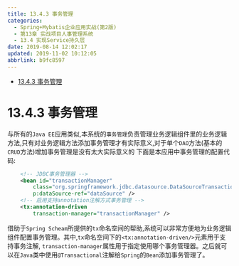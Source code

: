 ```yaml
---
title: 13.4.3 事务管理
categories: 
  - Spring+Mybatis企业应用实战(第2版)
  - 第13章 实战项目人事管理系统
  - 13.4 实现Service持久层
date: 2019-08-14 12:02:17
updated: 2019-11-02 10:12:05
abbrlink: b9fc8597
---
```

<div id='my_toc'>

- [13.4.3 事务管理](/JavaReadingNotes/b9fc8597/#13-4-3-事务管理)

</div>
<!--more-->
<script>if (navigator.platform.toLowerCase() == 'win32'){document.getElementById('my_toc').style.display = 'none';}</script>

<!--end-->
<!--SSTStart-->
# 13.4.3 事务管理 #
<!--replace:tx=T X-->
与所有的`Java EE`应用类似,本系统的`事务管理`负责管理业务逻辑组件里的业务逻辑方法,只有对业务逻辑方法添加事务管理才有实际意义,对于单个`DAO`方法(基本的`CRUD`方法)增加事务管理是没有太大实际意义的
下面是本应用中事务管理的配置代码:
```xml
	<!-- JDBC事务管理器 -->
	<bean id="transactionManager"
		class="org.springframework.jdbc.datasource.DataSourceTransactionManager"
		p:dataSource-ref="dataSource" />
	<!-- 启用支持annotation注解方式事务管理 -->
	<tx:annotation-driven
		transaction-manager="transactionManager" />
```
借助于`Spring Scheam`所提供的`tx`命名空间的帮助,系统可以非常方便地为业务逻辑组件配置事务管理。其中,`tx`命名空间下的`<tx:annotation-driven/>`元素用于支持事务注解, `transaction-manager`属性用于指定使用哪个事务管理器。之后就可以在`Java`类中使用`@Transactional`注解给`Spring`的`Bean`添加事务管理了。
<!--SSTStop-->

